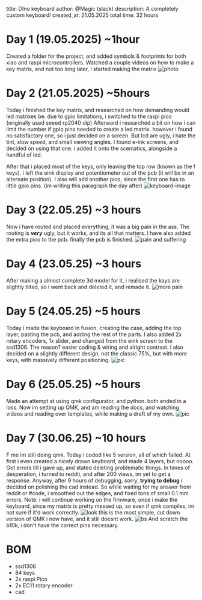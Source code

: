 title: DIno keyboard
author: @Magic (slack)
description: A completely custom keyboard!
created_at: 21.05.2025
total time: 32 hours

# Day 1 (19.05.2025) ~1hour
Created a folder for the project, and added symbols & footprints for both xiao and raspi microcontrollers. Watched a couple videos on how to make a key matrix, and not too long later, i started making the matrix
![photo](https://hc-cdn.hel1.your-objectstorage.com/s/v3/ff694ff571b470d64be2720042c7206102594aa2_image.png)

# Day 2 (21.05.2025) ~5hours
Today i finished the key matrix, and researched on how demanding would led matrixes be. due to gpio limitations, i switched to the raspi pico (originally used seeed rp2040 dip)
Afterward i researched a bit on how i can limit the number if gpio pins needed to create a led matrix. however i found no satisfactory one, so i just decided on a screen. But lcd are ugly, i hate the tint, slow speed, and small viewing angles. I found e-ink screens, and decided on using that one. i added it onto the scematics, alongside a handful of led.

After that i placed most of the keys, only leaving the top row (known as the f keys). i left the eink display and potentiometer out of the pcb (it will be in an alternate position). I also will add another pico, since the first one has to little gpio pins. (im writing this paragraph the day after)
![keyboard-image](https://hc-cdn.hel1.your-objectstorage.com/s/v3/59ddb4307d9cd69ad2d32918de79ff7188cd0e5d_image.png)




# Day 3 (22.05.25) ~3 hours
Now i have routed and placed everything, it was a big pain in the ass. The routing is ***very*** ugly, but it works, and its all that matters. I have also added the extra pico to the pcb. finally the pcb is finished.
![pain and suffering](https://hc-cdn.hel1.your-objectstorage.com/s/v3/53ba9582493ce6c19e65b22409e8a4f650aa0d3e_image.png)

# Day 4 (23.05.25) ~3 hours
After making a almost complete 3d model for it, i realised the kays are slightly tilted, so i went back and deleted it, and remade it.
![more pain](https://hc-cdn.hel1.your-objectstorage.com/s/v3/f1c365415130eeb4cbb24eef1be747784eb9511a_image.png)

# Day 5 (24.05.25) ~5 hours
Today i made the keyboard in fusion, creating the case, adding the top layer, pasting the pcb, and adding the rest of the parts. I also added 2x rotary encoders, 1x slider, and changed from the eink screen to the ssd1306. The reason? easier coding & wiring and alright contrast. I also decided on a slightly different design, not the classic 75%, but with more keys, with massively different positioning.
![pic](https://hc-cdn.hel1.your-objectstorage.com/s/v3/a2cb3577b6e4d975f5a6bd7d05bdb38c39240afd_image.png)

# Day 6 (25.05.25) ~5 hours
Made an attempt at using qmk configurator, and python. both ended in a loss. Now im setting up QMK, and am reading the docs, and watching videos and reading over templates, while making a draft of my own.
![pic](https://hc-cdn.hel1.your-objectstorage.com/s/v3/582378d6fd97ac85dbc4405e73623e48bd123087_image.png)


# Day 7 (30.06.25) ~10 hours
F me im still doing qmk. Today i coded like 5 version, all of which failed. At first i even created a nicely drawn keyboard, and made 4 layers, but noooo. Got errors till i gave up, and stated deleting problematic things. In times of desperation, i turned to reddit, and after 200 views, im yet to get a response. 
Anyway, after 9 hours of debugging, sorry, **trying to debug** i decided on polishing the cad instead. So while waiting for my answer from reddit or #code, i smoothed out the edges, and fixed tons of small 0.1 mm errors. Note: i will continue working on the firmware, once i make the keyboard, since my matrix is pretty messed up, so even if qmk compiles, im not sure if it'd work correctly.
![look](https://hc-cdn.hel1.your-objectstorage.com/s/v3/a9904bacde1168035b28a8edc0a90c781bc96ad4_image.png)
this is the most simple, cut down version of QMK i now have, and it still doesnt work.
![bs](https://hc-cdn.hel1.your-objectstorage.com/s/v3/d267c7f422cb418605fb514ff471d4f4caf83999_image.png)
And scratch the b10k, i don't have the correct pins necessary.


# BOM
 - ssd1306
 - 84 keys
 - 2x raspi Pico
 - 2x EC11 rotary encoder
 - cad


